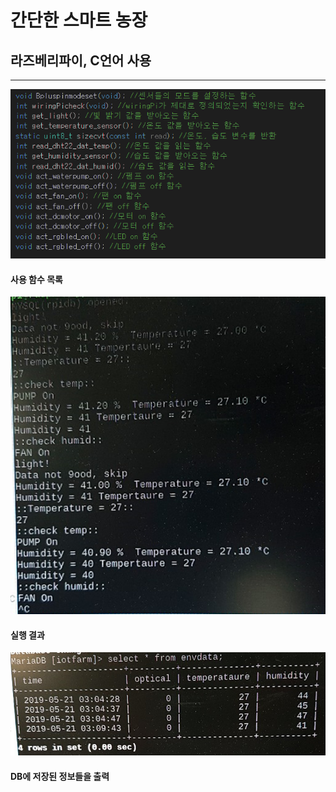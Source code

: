 # 간단한 스마트 농장
## 라즈베리파이, C언어 사용
***
![function_list](./img/function_list.PNG)
#### 사용 함수 목록
![execution_result](./img/execution_result.PNG)
#### 실행 결과
![DB_storage](./img/DB_storage.PNG)
#### DB에 저장된 정보들을 출력
